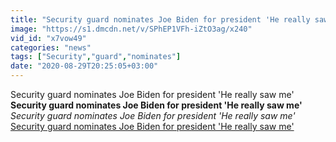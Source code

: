 ```yaml
---
title: "Security guard nominates Joe Biden for president 'He really saw me'"
image: "https://s1.dmcdn.net/v/SPhEP1VFh-iZtO3ag/x240"
vid_id: "x7vow49"
categories: "news"
tags: ["Security","guard","nominates"]
date: "2020-08-29T20:25:05+03:00"
---
```

Security guard nominates Joe Biden for president 'He really saw me'<br><b>Security guard nominates Joe Biden for president 'He really saw me'</b><br> <i>Security guard nominates Joe Biden for president 'He really saw me'</i><br> <u>Security guard nominates Joe Biden for president 'He really saw me'</u>
